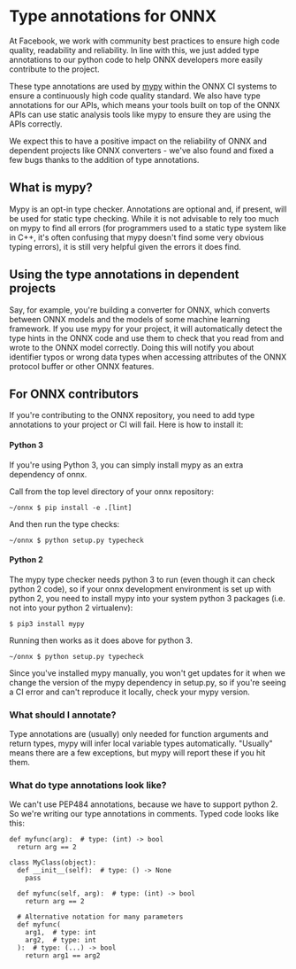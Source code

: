 <!--
Copyright (c) ONNX Project Contributors

SPDX-License-Identifier: Apache-2.0
-->

# Type annotations for ONNX

At Facebook, we work with community best practices to ensure high code quality, readability and reliability. In line with this, we just added type annotations to our python code to help ONNX developers more easily contribute to the project.

These type annotations are used by [mypy](https://github.com/python/mypy) within the ONNX CI systems to ensure a continuously high code quality standard.
We also have type annotations for our APIs, which means your tools built on top of the ONNX APIs can use static analysis tools like mypy to ensure they are using the APIs correctly.

We expect this to have a positive impact on the reliability of ONNX and dependent projects like ONNX converters - we've also found and fixed a few bugs thanks to the addition of type annotations.

## What is mypy?
Mypy is an opt-in type checker. Annotations are optional and, if present, will be used for static type checking. While it is not advisable to rely too much on mypy to find all errors (for programmers used to a static type system like in C++, it's often confusing that mypy doesn't find some very obvious typing errors), it is still very helpful given the errors it does find.

## Using the type annotations in dependent projects
Say, for example, you're building a converter for ONNX, which converts between ONNX models and the models of some machine learning framework. If you use mypy for your project, it will automatically detect the type hints in the ONNX code and use them to check that you read from and wrote to the ONNX model correctly. Doing this will notify you about identifier typos or wrong data types when accessing attributes of the ONNX protocol buffer or other ONNX features.

## For ONNX contributors
If you're contributing to the ONNX repository, you need to add type annotations to your project or CI will fail. Here is how to install it:

#### Python 3
If you're using Python 3, you can simply install mypy as an extra dependency of onnx.

Call from the top level directory of your onnx repository:

    ~/onnx $ pip install -e .[lint]

And then run the type checks:

    ~/onnx $ python setup.py typecheck

#### Python 2
The mypy type checker needs python 3 to run (even though it can check python 2 code), so if your onnx development environment is set up with python 2, you need to install mypy into your system python 3 packages (i.e. not into your python 2 virtualenv):

    $ pip3 install mypy

Running then works as it does above for python 3.

    ~/onnx $ python setup.py typecheck

Since you've installed mypy manually, you won't get updates for it when we change the version of the mypy dependency in setup.py, so if you're seeing a CI error and can't reproduce it locally, check your mypy version.

### What should I annotate?

Type annotations are (usually) only needed for function arguments and return types, mypy will infer local variable types automatically. "Usually" means there are a few exceptions, but mypy will report these if you hit them.

### What do type annotations look like?
We can't use PEP484 annotations, because we have to support python 2. So we're writing our type annotations in comments. Typed code looks like this:

    def myfunc(arg):  # type: (int) -> bool
      return arg == 2

    class MyClass(object):
      def __init__(self):  # type: () -> None
        pass

      def myfunc(self, arg):  # type: (int) -> bool
        return arg == 2

      # Alternative notation for many parameters
      def myfunc(
        arg1,  # type: int
        arg2,  # type: int
      ):  # type: (...) -> bool
        return arg1 == arg2
